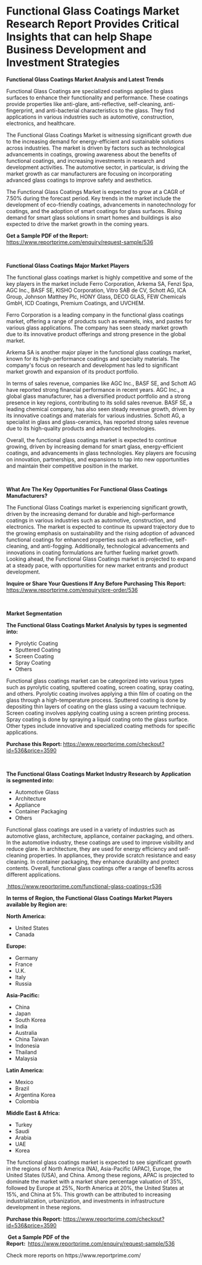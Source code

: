 <p><h1>Functional Glass Coatings Market Research Report Provides Critical Insights that can help Shape Business Development and Investment Strategies</h1></p><p><strong>Functional Glass Coatings Market Analysis and Latest Trends</strong></p>
<p><p>Functional Glass Coatings are specialized coatings applied to glass surfaces to enhance their functionality and performance. These coatings provide properties like anti-glare, anti-reflective, self-cleaning, anti-fingerprint, and anti-bacterial characteristics to the glass. They find applications in various industries such as automotive, construction, electronics, and healthcare.</p><p>The Functional Glass Coatings Market is witnessing significant growth due to the increasing demand for energy-efficient and sustainable solutions across industries. The market is driven by factors such as technological advancements in coatings, growing awareness about the benefits of functional coatings, and increasing investments in research and development activities. The automotive sector, in particular, is driving the market growth as car manufacturers are focusing on incorporating advanced glass coatings to improve safety and aesthetics.</p><p>The Functional Glass Coatings Market is expected to grow at a CAGR of 7.50% during the forecast period. Key trends in the market include the development of eco-friendly coatings, advancements in nanotechnology for coatings, and the adoption of smart coatings for glass surfaces. Rising demand for smart glass solutions in smart homes and buildings is also expected to drive the market growth in the coming years.</p></p>
<p><strong>Get a Sample PDF of the Report:&nbsp;</strong> <a href="https://www.reportprime.com/enquiry/request-sample/536">https://www.reportprime.com/enquiry/request-sample/536</a></p>
<p>&nbsp;</p>
<p><strong>Functional Glass Coatings Major Market Players</strong></p>
<p><p>The functional glass coatings market is highly competitive and some of the key players in the market include Ferro Corporation, Arkema SA, Fenzi Spa, AGC Inc., BASF SE, KISHO Corporation, Vitro SAB de CV, Schott AG, ICA Group, Johnson Matthey Plc, HONY Glass, DECO GLAS, FEW Chemicals GmbH, ICD Coatings, Premium Coatings, and UVCHEM.</p><p>Ferro Corporation is a leading company in the functional glass coatings market, offering a range of products such as enamels, inks, and pastes for various glass applications. The company has seen steady market growth due to its innovative product offerings and strong presence in the global market.</p><p>Arkema SA is another major player in the functional glass coatings market, known for its high-performance coatings and specialty materials. The company's focus on research and development has led to significant market growth and expansion of its product portfolio.</p><p>In terms of sales revenue, companies like AGC Inc., BASF SE, and Schott AG have reported strong financial performance in recent years. AGC Inc., a global glass manufacturer, has a diversified product portfolio and a strong presence in key regions, contributing to its solid sales revenue. BASF SE, a leading chemical company, has also seen steady revenue growth, driven by its innovative coatings and materials for various industries. Schott AG, a specialist in glass and glass-ceramics, has reported strong sales revenue due to its high-quality products and advanced technologies.</p><p>Overall, the functional glass coatings market is expected to continue growing, driven by increasing demand for smart glass, energy-efficient coatings, and advancements in glass technologies. Key players are focusing on innovation, partnerships, and expansions to tap into new opportunities and maintain their competitive position in the market.</p></p>
<p>&nbsp;</p>
<p><strong>What Are The Key Opportunities For Functional Glass Coatings Manufacturers?</strong></p>
<p><p>The Functional Glass Coatings market is experiencing significant growth, driven by the increasing demand for durable and high-performance coatings in various industries such as automotive, construction, and electronics. The market is expected to continue its upward trajectory due to the growing emphasis on sustainability and the rising adoption of advanced functional coatings for enhanced properties such as anti-reflective, self-cleaning, and anti-fogging. Additionally, technological advancements and innovations in coating formulations are further fueling market growth. Looking ahead, the Functional Glass Coatings market is projected to expand at a steady pace, with opportunities for new market entrants and product development.</p></p>
<p><strong>Inquire or Share Your Questions If Any Before Purchasing This Report:</strong> <a href="https://www.reportprime.com/enquiry/pre-order/536">https://www.reportprime.com/enquiry/pre-order/536</a></p>
<p>&nbsp;</p>
<p><strong>Market Segmentation</strong></p>
<p><strong>The Functional Glass Coatings Market Analysis by types is segmented into:</strong></p>
<p><ul><li>Pyrolytic Coating</li><li>Sputtered Coating</li><li>Screen Coating</li><li>Spray Coating</li><li>Others</li></ul></p>
<p><p>Functional glass coatings market can be categorized into various types such as pyrolytic coating, sputtered coating, screen coating, spray coating, and others. Pyrolytic coating involves applying a thin film of coating on the glass through a high-temperature process. Sputtered coating is done by depositing thin layers of coating on the glass using a vacuum technique. Screen coating involves applying coating using a screen printing process. Spray coating is done by spraying a liquid coating onto the glass surface. Other types include innovative and specialized coating methods for specific applications.</p></p>
<p><strong>Purchase this Report:&nbsp;</strong><a href="https://www.reportprime.com/checkout?id=536&price=3590">https://www.reportprime.com/checkout?id=536&price=3590</a></p>
<p>&nbsp;</p>
<p><strong>The Functional Glass Coatings Market Industry Research by Application is segmented into:</strong></p>
<p><ul><li>Automotive Glass</li><li>Architecture</li><li>Appliance</li><li>Container Packaging</li><li>Others</li></ul></p>
<p><p>Functional glass coatings are used in a variety of industries such as automotive glass, architecture, appliance, container packaging, and others. In the automotive industry, these coatings are used to improve visibility and reduce glare. In architecture, they are used for energy efficiency and self-cleaning properties. In appliances, they provide scratch resistance and easy cleaning. In container packaging, they enhance durability and protect contents. Overall, functional glass coatings offer a range of benefits across different applications.</p></p>
<p><a href="https://www.reportprime.com/functional-glass-coatings-r536">&nbsp;https://www.reportprime.com/functional-glass-coatings-r536</a></p>
<p><strong>In terms of Region, the Functional Glass Coatings Market Players available by Region are:</strong></p>
<p>
    <p> <strong> North America: </strong>
        <ul>
            <li>United States</li>
            <li>Canada</li>
        </ul>
        </p> 
    <p> <strong> Europe: </strong>
        <ul>
            <li>Germany</li>
            <li>France</li>
            <li>U.K.</li>
            <li>Italy</li>
            <li>Russia</li>
        </ul>
        </p> 
    <p> <strong> Asia-Pacific: </strong>
        <ul>
            <li>China</li>
            <li>Japan</li>
            <li>South Korea</li>
            <li>India</li>
            <li>Australia</li>
            <li>China Taiwan</li>
            <li>Indonesia</li>
            <li>Thailand</li>
            <li>Malaysia</li>
        </ul>
        </p> 
    <p> <strong> Latin America: </strong>
        <ul>
            <li>Mexico</li>
            <li>Brazil</li>
            <li>Argentina Korea</li>
            <li>Colombia</li>
        </ul>
        </p> 
    <p> <strong> Middle East & Africa: </strong>
        <ul>
            <li>Turkey</li>
            <li>Saudi</li>
            <li>Arabia</li>
            <li>UAE</li>
            <li>Korea</li>
        </ul>
    </p>
    </p>
<p><p>The functional glass coatings market is expected to see significant growth in the regions of North America (NA), Asia-Pacific (APAC), Europe, the United States (USA), and China. Among these regions, APAC is projected to dominate the market with a market share percentage valuation of 35%, followed by Europe at 25%, North America at 20%, the United States at 15%, and China at 5%. This growth can be attributed to increasing industrialization, urbanization, and investments in infrastructure development in these regions.</p></p>
<p><strong>Purchase this Report: </strong><a href="https://www.reportprime.com/checkout?id=536&price=3590">https://www.reportprime.com/checkout?id=536&price=3590</a></p>
<p>&nbsp;<strong>Get a Sample PDF of the Report:&nbsp;&nbsp;</strong><a href="https://www.reportprime.com/enquiry/request-sample/536">https://www.reportprime.com/enquiry/request-sample/536</a></p>
<p><strong></strong></p>
<p>Check more reports on https://www.reportprime.com/</p>